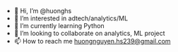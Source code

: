 - 👋 Hi, I’m @huonghs
- 👀 I’m interested in adtech/analytics/ML
- 🌱 I’m currently learning Python
- 💞️ I’m looking to collaborate on analytics, ML project
- 📫 How to reach me huongnguyen.hs239@gmail.com

<!---
huonghs/huonghs is a ✨ special ✨ repository because its `README.md` (this file) appears on your GitHub profile.
You can click the Preview link to take a look at your changes.
--->
